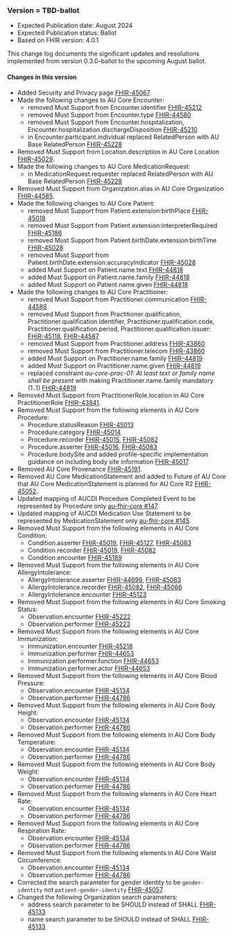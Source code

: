 ###  Version = TBD-ballot
- Expected Publication date: August 2024
- Expected Publication status: Ballot
- Based on FHIR version: 4.0.1

This change log documents the significant updates and resolutions implemented from version 0.3.0-ballot to the upcoming August ballot.

#### Changes in this version

- Added Security and Privacy page [FHIR-45067](https://jira.hl7.org/browse/FHIR-45067).
- Made the following changes to AU Core Encounter:
  - removed Must Support from Encounter.identifier [FHIR-45212](https://jira.hl7.org/browse/FHIR-45212)
  - removed Must Support from Encounter.type [FHIR-44580](https://jira.hl7.org/browse/FHIR-44580)
  - removed Must Support from Encounter.hospitalization, Encounter.hospitalization.dischargeDisposition [FHIR-45210](https://jira.hl7.org/browse/FHIR-45210)
  - in Encounter.participant.individual replaced RelatedPerson with AU Base RelatedPerson [FHIR-45228](https://jira.hl7.org/browse/FHIR-45228)
- Removed Must Support from Location.description in AU Core Location [FHIR-45029](https://jira.hl7.org/browse/FHIR-45029).
- Made the following changes to AU Core MedicationRequest:
  - in MedicationRequest.requester replaced RelatedPerson with AU Base RelatedPerson [FHIR-45228](https://jira.hl7.org/browse/FHIR-45228)
- Removed Must Support from Organization.alias in AU Core Organization [FHIR-44585](https://jira.hl7.org/browse/FHIR-44585).
- Made the following changes to AU Core Patient:
  - removed Must Support from Patient.extension:birthPlace [FHIR-45018](https://jira.hl7.org/browse/FHIR-45018)
  - removed Must Support from Patient.extension:interpreterRequired [FHIR-45186](https://jira.hl7.org/browse/FHIR-45186)
  - removed Must Support from Patient.birthDate.extension:birthTime [FHIR-45028](https://jira.hl7.org/browse/FHIR-45028)
  - removed Must Support from Patient.birthDate.extension:accuracyIndicator [FHIR-45028](https://jira.hl7.org/browse/FHIR-45028)
  - added Must Support on Patient.name.text [FHIR-44818](https://jira.hl7.org/browse/FHIR-44818)
  - added Must Support on Patient.name.family [FHIR-44818](https://jira.hl7.org/browse/FHIR-44818)
  - added Must Support on Patient.name.given [FHIR-44818](https://jira.hl7.org/browse/FHIR-44818)
- Made the following changes to AU Core Practitioner:
  - removed Must Support from Practitioner.communication [FHIR-44588](https://jira.hl7.org/browse/FHIR-44588)
  - removed Must Support from Practitioner.qualification, Practitioner.qualification.identifier, Practitioner.qualification.code, Practitioner.qualification.period, Practitioner.qualification.issuer: [FHIR-45118](https://jira.hl7.org/browse/FHIR-45118), [FHIR-44587](https://jira.hl7.org/browse/FHIR-44587)
  - removed Must Support from Practitioner.address [FHIR-43860](https://jira.hl7.org/browse/FHIR-43860)
  - removed Must Support from Practitioner.telecom [FHIR-43860](https://jira.hl7.org/browse/FHIR-438608)
  - added Must Support on Practitioner.name.family [FHIR-44819](https://jira.hl7.org/browse/FHIR-44819)
  - added Must Support on Practitioner.name.given [FHIR-44819](https://jira.hl7.org/browse/FHIR-44819)
  - replaced constraint _au-core-prac-01: At least text or family name shall be present_ with making Practitioner.name.family mandatory (1..1) [FHIR-44819](https://jira.hl7.org/browse/FHIR-44819)
- Removed Must Support from PractitionerRole.location in AU Core PractitionerRole [FHIR-43841](https://jira.hl7.org/browse/FHIR-43841).
- Removed Must Support from the following elements in AU Core Procedure:
  - Procedure.statusReason [FHIR-45013](https://jira.hl7.org/browse/FHIR-45013)
  - Procedure.category [FHIR-45014](https://jira.hl7.org/browse/FHIR-45014)
  - Procedure.recorder [FHIR-45015](https://jira.hl7.org/browse/FHIR-45015), [FHIR-45082](https://jira.hl7.org/browse/FHIR-45082)
  - Procedure.asserter [FHIR-45016](https://jira.hl7.org/browse/FHIR-45016), [FHIR-45083](https://jira.hl7.org/browse/FHIR-45083)
  - Procedure.bodySite and added profile-specific implementation guidance on including body site information [FHIR-45017](https://jira.hl7.org/browse/FHIR-45017).
- Removed AU Core Provenance [FHIR-45191](https://jira.hl7.org/browse/FHIR-45191).
- Removed AU Core MedicationStatement and added to Future of AU Core that AU Core MedicationStatement is planned for AU Core R2 [FHIR-45052](https://jira.hl7.org/browse/FHIR-45052).
- Updated mapping of AUCDI Procedure Completed Event to be represented by Procedure only [au-fhir-core #147](https://github.com/hl7au/au-fhir-core/issues/147).
- Updated mapping of AUCDI Medication Use Statement to be represented by MedicationStatement only [au-fhir-core #145](https://github.com/hl7au/au-fhir-core/issues/145).
- Removed Must Support from the following elements in AU Core Condition:
  - Condition.asserter [FHIR-45019](https://jira.hl7.org/browse/FHIR-45019), [FHIR-45127](https://jira.hl7.org/browse/FHIR-45127), [FHIR-45083](https://jira.hl7.org/browse/FHIR-45083)
  - Condition.recorder [FHIR-45019](https://jira.hl7.org/browse/FHIR-45019), [FHIR-45082](https://jira.hl7.org/browse/FHIR-45082)
  - Condition.encounter [FHIR-45189](https://jira.hl7.org/browse/FHIR-45189)
- Removed Must Support from the following elements in AU Core AllergyIntolerance:
  - AllergyIntolerance.asserter [FHIR-44699](https://jira.hl7.org/browse/FHIR-44699), [FHIR-45083](https://jira.hl7.org/browse/FHIR-45083)
  - AllergyIntolerance.recorder [FHIR-45082](https://jira.hl7.org/browse/FHIR-45082), [FHIR-45066](https://jira.hl7.org/browse/FHIR-45066)
  - AllergyIntolerance.encounter [FHIR-45123](https://jira.hl7.org/browse/FHIR-45123)
- Removed Must Support from the following elements in AU Core Smoking Status: 
  - Observation.encounter [FHIR-45222](https://jira.hl7.org/browse/FHIR-45222)
  - Observation.performer [FHIR-45223](https://jira.hl7.org/browse/FHIR-45223)
- Removed Must Support from the following elements in AU Core Immunization:
  - Immunization.encounter [FHIR-45218](https://jira.hl7.org/browse/FHIR-45218)
  - Immunization.performer [FHIR-44653](https://jira.hl7.org/browse/FHIR-44653)
  - Immunization.performer.function [FHIR-44653](https://jira.hl7.org/browse/FHIR-44653)
  - Immunization.performer.actor [FHIR-44653](https://jira.hl7.org/browse/FHIR-44653)
- Removed Must Support from the following elements in AU Core Blood Pressure: 
  - Observation.encounter [FHIR-45134](https://jira.hl7.org/browse/FHIR-45134)
  - Observation.performer [FHIR-44786](https://jira.hl7.org/browse/FHIR-44786)
- Removed Must Support from the following elements in AU Core Body Height:
  - Observation.encounter [FHIR-45134](https://jira.hl7.org/browse/FHIR-45134)
  - Observation.performer [FHIR-44786](https://jira.hl7.org/browse/FHIR-44786)
- Removed Must Support from the following elements in AU Core Body Temperature: 
  - Observation.encounter [FHIR-45134](https://jira.hl7.org/browse/FHIR-45134)
  - Observation.performer [FHIR-44786](https://jira.hl7.org/browse/FHIR-44786) 
- Removed Must Support from the following elements in AU Core Body Weight: 
  - Observation.encounter [FHIR-45134](https://jira.hl7.org/browse/FHIR-45134)
  - Observation.performer [FHIR-44786](https://jira.hl7.org/browse/FHIR-44786) 
- Removed Must Support from the following elements in AU Core Heart Rate: 
  - Observation.encounter [FHIR-45134](https://jira.hl7.org/browse/FHIR-45134)
  - Observation.performer [FHIR-44786](https://jira.hl7.org/browse/FHIR-44786) 
- Removed Must Support from the following elements in AU Core Respiration Rate: 
  - Observation.encounter [FHIR-45134](https://jira.hl7.org/browse/FHIR-45134)
  - Observation.performer [FHIR-44786](https://jira.hl7.org/browse/FHIR-44786)
- Removed Must Support from the following elements in AU Core Waist Circumference: 
  - Observation.encounter [FHIR-45134](https://jira.hl7.org/browse/FHIR-45134)
  - Observation.performer [FHIR-44786](https://jira.hl7.org/browse/FHIR-44786)  
- Corrected the search parameter for gender identity to be `gender-identity` not `patient-gender-identity` [FHIR-45057](https://jira.hl7.org/browse/FHIR-45057).
- Changed the following Organization search parameters:
  - address search parameter to be SHOULD instead of SHALL [FHIR-45133](https://jira.hl7.org/browse/FHIR-45133)
  - name search parameter to be SHOULD instead of SHALL [FHIR-45133](https://jira.hl7.org/browse/FHIR-45133)
